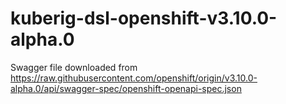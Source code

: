 # kuberig-dsl-openshift-v3.10.0-alpha.0

Swagger file downloaded from https://raw.githubusercontent.com/openshift/origin/v3.10.0-alpha.0/api/swagger-spec/openshift-openapi-spec.json
